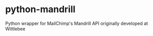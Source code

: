 python-mandrill
===============

Python wrapper for MailChimp's Mandrill API originally developed at Wittlebee
